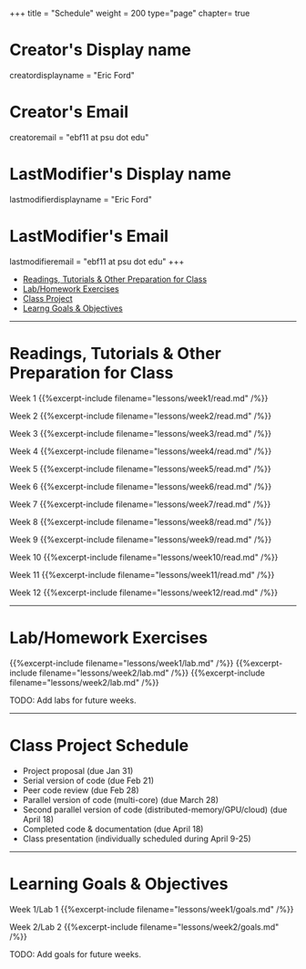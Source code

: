 +++
title = "Schedule"
weight = 200
type="page"
chapter= true

# Creator's Display name
creatordisplayname = "Eric Ford"
# Creator's Email
creatoremail = "ebf11 at psu dot edu"
# LastModifier's Display name
lastmodifierdisplayname = "Eric Ford"
# LastModifier's Email
lastmodifieremail = "ebf11 at psu dot edu"
+++

- [Readings, Tutorials & Other Preparation for Class](#readings)
- [Lab/Homework Exercises](#labs)
- [Class Project](#project)
- [Learng Goals & Objectives](#goals)

---

<a id="readings"></a>
# Readings, Tutorials & Other Preparation for Class
Week 1
{{%excerpt-include filename="lessons/week1/read.md" /%}}

Week 2
{{%excerpt-include filename="lessons/week2/read.md" /%}}

Week 3
{{%excerpt-include filename="lessons/week3/read.md" /%}}

Week 4
{{%excerpt-include filename="lessons/week4/read.md" /%}}

Week 5
{{%excerpt-include filename="lessons/week5/read.md" /%}}

Week 6
{{%excerpt-include filename="lessons/week6/read.md" /%}}

Week 7
{{%excerpt-include filename="lessons/week7/read.md" /%}}

Week 8
{{%excerpt-include filename="lessons/week8/read.md" /%}}

Week 9
{{%excerpt-include filename="lessons/week9/read.md" /%}}

Week 10
{{%excerpt-include filename="lessons/week10/read.md" /%}}

Week 11
{{%excerpt-include filename="lessons/week11/read.md" /%}}

Week 12
{{%excerpt-include filename="lessons/week12/read.md" /%}}


---

<a id="labs"></a>
# Lab/Homework Exercises
{{%excerpt-include filename="lessons/week1/lab.md" /%}}
{{%excerpt-include filename="lessons/week2/lab.md" /%}}
{{%excerpt-include filename="lessons/week2/lab.md" /%}}

TODO: Add labs for future weeks.

---

<a id="project"></a>
# Class Project Schedule
- Project proposal (due Jan 31)
- Serial version of code (due Feb 21)
- Peer code review (due Feb 28)
- Parallel version of code (multi-core) (due March 28)
- Second parallel version of code (distributed-memory/GPU/cloud) (due April 18)
- Completed code & documentation (due April 18)
- Class presentation (individually scheduled during April 9-25)

---

<a id="goals"></a>
# Learning Goals & Objectives

Week 1/Lab 1
{{%excerpt-include filename="lessons/week1/goals.md" /%}}

Week 2/Lab 2
{{%excerpt-include filename="lessons/week2/goals.md" /%}}

TODO: Add goals for future weeks.
